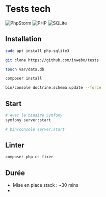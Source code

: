 # Tests tech

![PhpStorm](https://img.shields.io/badge/phpstorm-143?style=for-the-badge&logo=phpstorm&logoColor=black&color=black&labelColor=darkorchid)
![PHP](https://img.shields.io/badge/php-%23777BB4.svg?style=for-the-badge&logo=php&logoColor=white)
![SQLite](https://img.shields.io/badge/sqlite-%2307405e.svg?style=for-the-badge&logo=sqlite&logoColor=white)

## Installation

```bash
sudo apt install php-sqlite3
```

```bash
git clone https://github.com/inwebo/tests
```

```bash
touch var/data.db
```

```bash
composer install
```

```bash
bin/console doctrine:schema:update --force
```

## Start

```bash
# Avec le binaire Symfony 
symfony server:start

# bin/console server:start
```

## Linter

```bash
composer php-cs-fixer
```

## Durée

- Mise en place stack : ~30 mins
- 